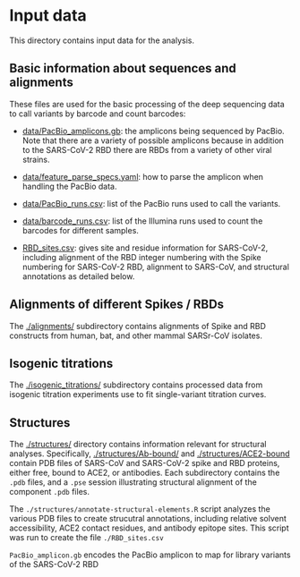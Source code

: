 # Input data
This directory contains input data for the analysis.

## Basic information about sequences and alignments

These files are used for the basic processing of the deep sequencing data to call variants by barcode and count barcodes:

   - [data/PacBio_amplicons.gb](data/PacBio_amplicons.gb): the amplicons being sequenced by PacBio.
     Note that there are a variety of possible amplicons because in addition to the SARS-CoV-2 RBD there are RBDs from a variety of other viral strains.

   - [data/feature_parse_specs.yaml](data/feature_parse_specs.yaml): how to parse the amplicon when handling the PacBio data.

   - [data/PacBio_runs.csv](data/PacBio_runs.csv): list of the PacBio runs used to call the variants.

   - [data/barcode_runs.csv](data/barcode_runs.csv): list of the Illumina runs used to count the barcodes for different samples.

   - [RBD_sites.csv](RBD_sites.csv): gives site and residue information for SARS-CoV-2, including alignment of the RBD integer numbering with the Spike numbering for SARS-CoV-2 RBD, alignment to SARS-CoV, and structural annotations as detailed below.

## Alignments of different Spikes / RBDs
The [./alignments/](alignments) subdirectory contains alignments of Spike and RBD constructs from human, bat, and other mammal SARSr-CoV isolates.

## Isogenic titrations
The [./isogenic_titrations/](isogenic_titrations) subdirectory contains processed data from isogenic titration experiments use to fit single-variant titration curves.

## Structures
The [./structures/](structures) directory contains information relevant for structural analyses.
Specifically, [./structures/Ab-bound/](structures/Ab-bound) and [./structures/ACE2-bound](./structures/ACE2-bound) contain PDB files of SARS-CoV and SARS-CoV-2 spike and RBD proteins, either free, bound to ACE2, or antibodies. Each subdirectory contains the `.pdb` files, and a `.pse` session illustrating structural alignment of the component `.pdb` files.

The `./structures/annotate-structural-elements.R` script analyzes the various PDB files to create strucutral annotations, including relative solvent accessibility, ACE2 contact residues, and antibody epitope sites. This script was run to create the file `./RBD_sites.csv`


`PacBio_amplicon.gb` encodes the PacBio amplicon to map for library variants of the SARS-CoV-2 RBD

